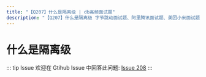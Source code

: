 ```yaml
---
title: "【Q207】什么是隔离级 | db高频面试题"
description: "【Q207】什么是隔离级 字节跳动面试题、阿里腾讯面试题、美团小米面试题。"
---
```


# 什么是隔离级

::: tip Issue
欢迎在 Gtihub Issue 中回答此问题: [Issue 208](https://github.com/shfshanyue/Daily-Question/issues/208)
:::
